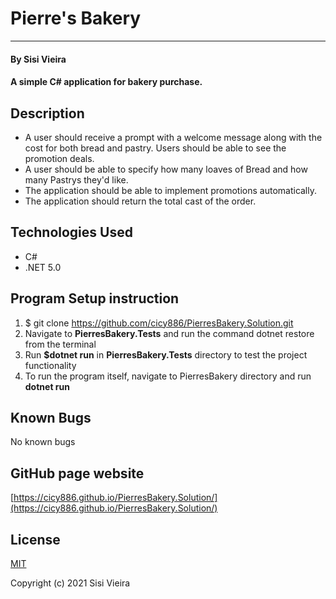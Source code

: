 # Pierre's Bakery
___________
#### By Sisi Vieira
#### A simple C# application for bakery purchase.

## Description
* A user should receive a prompt with a welcome message along with the cost for both bread and pastry. Users should be able to see the promotion deals.
* A user should be able to specify how many loaves of Bread and how many Pastrys they'd like.
* The application should be able to implement promotions automatically.
* The application should return the total cast of the order.

## Technologies Used
* C#
* .NET 5.0

## Program Setup instruction
1. $ git clone https://github.com/cicy886/PierresBakery.Solution.git
2. Navigate to **PierresBakery.Tests** and run the command dotnet restore from the terminal
3. Run **$dotnet run** in **PierresBakery.Tests** directory to test the project functionality
4. To run the program itself, navigate to PierresBakery directory and run **dotnet run**

## Known Bugs
No known bugs

## GitHub page website
[https://cicy886.github.io/PierresBakery.Solution/](https://cicy886.github.io/PierresBakery.Solution/)
## License
[MIT](https://opensource.org/licenses/MIT)

Copyright (c) 2021 Sisi Vieira